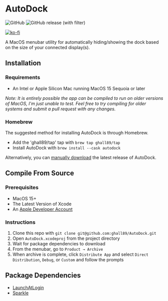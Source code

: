 # AutoDock

![GitHub](https://img.shields.io/github/license/ghall89/AutoDock) ![GitHub release (with filter)](https://img.shields.io/github/v/release/ghall89/AutoDock)

[![ko-fi](https://ko-fi.com/img/githubbutton_sm.svg)](https://ko-fi.com/T6T66ELM7)

A MacOS menubar utility for automatically hiding/showing the dock based on the size of your connected display(s).

## Installation

### Requirements

- An Intel or Apple Silicon Mac running MacOS 15 Sequoia or later

_Note: It is entirely possible the app can be compiled to run on older versions of MacOS, I'm just unable to test. Feel free to try compiling for older systems and submit a pull request with any changes._

### Homebrew

The suggested method for installing AutoDock is through Homebrew.

- Add the 'ghall89/tap' tap with `brew tap ghall89/tap`
- Install AutoDock with `brew install --cask autodock`

Alternatively, you can [manually download](https://github.com/ghall89/AutoDock/releases) the latest release of AutoDock.

## Compile From Source

### Prerequisites

- MacOS 15+
- The Latest Version of Xcode
- An [Apple Developer Account](https://developer.apple.com)

### Instructions

1. Clone this repo with `git clone git@github.com:ghall89/AutoDock.git`
2. Open `AutoDock.xcodeproj` from the project directory
3. Wait for package dependencies to download
4. From the menubar, go to `Product → Archive`
5. When archive is complete, click `Distribute App` and select `Direct Distribution`, `Debug`, or `Custom` and follow the prompts

## Package Dependencies

- [LaunchAtLogin](https://github.com/sindresorhus/LaunchAtLogin-Modern)
- [Sparkle](https://github.com/sparkle-project/Sparkle)
